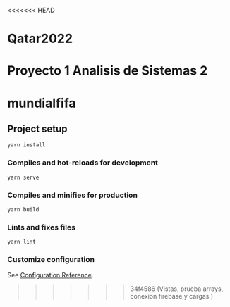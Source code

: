 <<<<<<< HEAD
# Qatar2022
Proyecto 1 Analisis de Sistemas 2
=======
# mundialfifa

## Project setup
```
yarn install
```

### Compiles and hot-reloads for development
```
yarn serve
```

### Compiles and minifies for production
```
yarn build
```

### Lints and fixes files
```
yarn lint
```

### Customize configuration
See [Configuration Reference](https://cli.vuejs.org/config/).
>>>>>>> 34f4586 (Vistas, prueba arrays, conexion firebase y cargas.)

